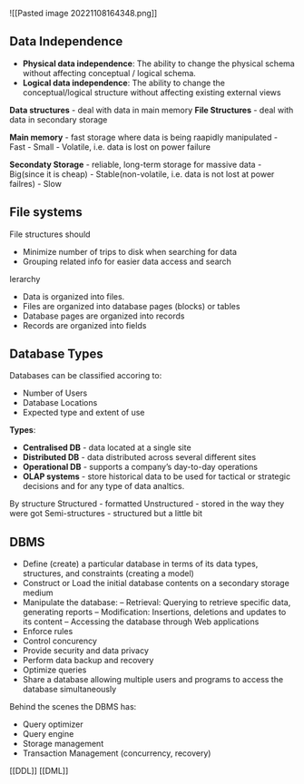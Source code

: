 ![[Pasted image 20221108164348.png]]


## Data Independence
- **Physical data independence**: The ability to change the physical schema without affecting conceptual / logical schema.
- **Logical data independence**: The ability to change the conceptual/logical structure without affecting existing external views

**Data structures** - deal with data in main memory
**File Structures** - deal with data in secondary storage

**Main memory** - fast storage where data is being raapidly manipulated 
	- Fast
	- Small
	- Volatile, i.e. data is lost on power failure

**Secondaty Storage** - reliable, long-term storage for massive data 
	 - Big(since it is cheap)
	 - Stable(non-volatile, i.e. data is not lost at power failres)
	 - Slow

## File systems 

File structures should
- Minimize number of trips to disk when searching for data
- Grouping related info for easier data access and search

Ierarchy
- Data is organized into files.
- Files are organized into database pages (blocks) or tables
- Database pages are organized into records
- Records are organized into fields

## Database Types

Databases can be classified accoring to:
- Number of Users
- Database Locations
- Expected type and extent of use

**Types**:
- **Centralised DB** - data located at a single site
- **Distributed DB** - data distributed across several different sites
- **Operational DB** - supports a company’s day-to-day operations
- **OLAP systems** - store historical data to be used for tactical or strategic decisions and for any type of data analtics.

By structure
Structured - formatted 
Unstructured - stored in the way they were got
Semi-structures - structured but a little bit

## DBMS
- Define (create) a particular database in terms of its data types, structures, and constraints (creating a model) 
- Construct or Load the initial database contents on a secondary storage medium 
- Manipulate the database: 
	– Retrieval: Querying to retrieve specific data, generating reports 
	– Modification: Insertions, deletions and updates to its content 
	– Accessing the database through Web applications 
- Enforce rules 
- Control concurency 
- Provide security and data privacy 
- Perform data backup and recovery 
- Optimize queries 
- Share a database allowing multiple users and programs to access the database simultaneously

Behind the scenes the DBMS has: 
- Query optimizer 
- Query engine 
- Storage management 
- Transaction Management (concurrency, recovery)


[[DDL]]
[[DML]]

